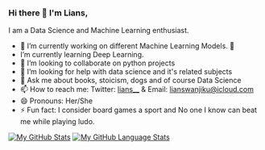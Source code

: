 ### Hi there 👋 I'm Lians,
 I am a Data Science and Machine Learning enthusiast.

 - 🔭 I’m currently working on different Machine Learning Models.   🌱
 - I’m currently learning Deep Learning.  
 - 👯 I’m looking to collaborate on python projects
 - 🤔 I’m looking for help with data science and it's related subjects    
 - 💬 Ask me about books, stoicism, dogs and of course Data Science
 - 📫 How to reach me: Twitter: [lians__](https://twitter.com/lians___) & Email: lianswanjiku@icloud.com
 - 😄 Pronouns: Her/She 
 - ⚡ Fun fact: I consider board games a sport and No one I know can beat me while playing ludo.

[![My GitHub Stats](https://github-readme-stats.vercel.app/api/?username=liyanse&count_private=true&theme=tokyonight&showicons=true)]()
[![My GitHub Language Stats](https://github-readme-stats.vercel.app/api/top-langs/?username=liyane&langs_count=5&theme=tokyonight)]()

